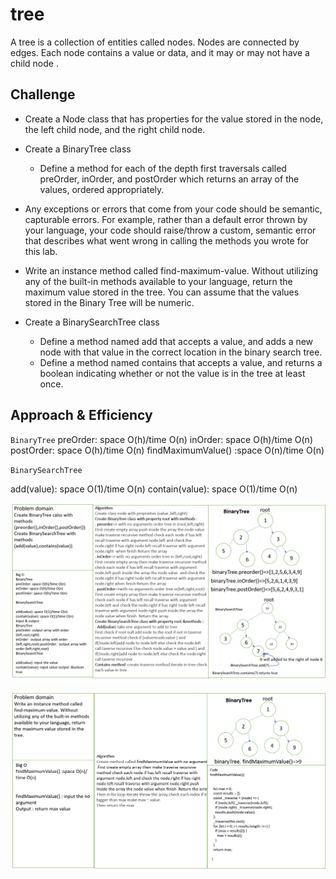 # tree

A tree is a collection of entities called nodes. Nodes are connected by edges. Each node contains a value or data, and it may or may not have a child node .

## Challenge

* Create a Node class that has properties for the value stored in the node, the left child node, and the right child node.
* Create a BinaryTree class
  * Define a method for each of the depth first traversals called preOrder, inOrder, and postOrder which returns an array of the values, ordered appropriately.
* Any exceptions or errors that come from your code should be semantic, capturable errors. For example, rather than a default error thrown by your language, your code should raise/throw a custom, semantic error that describes what went wrong in calling the methods you wrote for this lab.

* Write an instance method called find-maximum-value. Without utilizing any of the built-in methods available to your language, return the maximum value stored in the tree. You can assume that the values stored in the Binary Tree will be numeric.

* Create a BinarySearchTree class
  * Define a method named add that accepts a value, and adds a new node with that value in the correct location in the binary search tree.
  * Define a method named contains that accepts a value, and returns a boolean indicating whether or not the value is in the tree at least once.

## Approach & Efficiency

`BinaryTree`
preOrder: space O(h)/time O(n)
inOrder: space O(h)/time O(n)
postOrder: space O(h)/time O(n)
findMaximumValue() :space O(n)/time O(n)

`BinarySearchTree`

add(value): space O(1)/time O(n)
contain(value): space O(1)/time O(n)

![tree](../assest/challenge15.png)

![findMaximumValue](../assest/challenge16.png)
